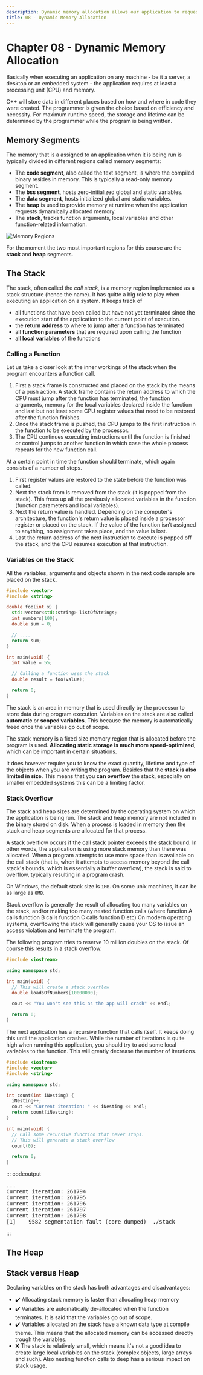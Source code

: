 ```yaml
---
description: Dynamic memory allocation allows our application to request memory on the fly.
title: 08 - Dynamic Memory Allocation
---
```


# Chapter 08 - Dynamic Memory Allocation

Basically when executing an application on any machine - be it a server, a desktop or an embedded system - the application requires at least a processing unit (CPU) and memory.

C++ will store data in different places based on how and where in code they were created. The programmer is given the choice based on efficiency and necessity. For maximum runtime speed, the storage and lifetime can be determined by the programmer while the program is being written.

## Memory Segments

The memory that is a assigned to an application when it is being run is typically divided in different regions called memory segments:

* The **code segment**, also called the text segment, is where the compiled binary resides in memory. This is typically a read-only memory segment.
* The **bss segment**, hosts zero-initialized global and static variables.
* The **data segment**, hosts initialized global and static variables.
* The **heap** is used to provide memory at runtime when the application requests dynamically allocated memory.
* The **stack**, tracks function arguments, local variables and other function-related information.

![Memory Regions](./img/memory-regions.png)

For the moment the two most important regions for this course are the **stack** and **heap** segments.

## The Stack

The stack, often called the *call stack*, is a memory region  implemented as a stack structure (hence the name). It has quitte a big role to play when executing an application on a system. It keeps track of

* all functions that have been called but have not yet terminated since the execution start of the application to the current point of execution.
* the **return address** to where to jump after a function has terminated
* all **function parameters** that are required upon calling the function
* all **local variables** of the functions

### Calling a Function

<!-- Maybe place diagram here later on? -->

Let us take a closer look at the inner workings of the stack when the program encounters a function call.

1. First a stack frame is constructed and placed on the stack by the means of a push action. A stack frame contains the return address to which the CPU must jump after the function has terminated, the function arguments, memory for the local variables declared inside the function and last but not least some CPU register values that need to be restored after the function finishes.
2. Once the stack frame is pushed, the CPU jumps to the first instruction in the function to be executed by the processor.
3. The CPU continues executing instructions until the function is finished or control jumps to another function in which case the whole process repeats for the new function call.

At a certain point in time the function should terminate, which again consists of a number of steps.

1. First register values are restored to the state before the function was called.
2. Next the stack from is removed from the stack (it is popped from the stack). This frees up all the previously allocated variables in the function (function parameters and local variables).
3. Next the return value is handled. Depending on the computer's architecture, the function's return value is placed inside a processor register or placed on the stack. If the value of the function isn’t assigned to anything, no assignment takes place, and the value is lost.
4. Last the return address of the next instruction to execute is popped off the stack, and the CPU resumes execution at that instruction.

### Variables on the Stack

All the variables, arguments and objects shown in the next code sample are placed on the stack.

```cpp
#include <vector>
#include <string>

double foo(int x) {
  std::vector<std::string> listOfStrings;
  int numbers[100];
  double sum = 0;

  // ....
  return sum;
}

int main(void) {
  int value = 55;

  // Calling a function uses the stack
  double result = foo(value);

  return 0;
}
```

The stack is an area in memory that is used directly by the processor to store data during program execution. Variables on the stack are also called **automatic** or **scoped variables**. This because the memory is automatically freed once the variables go out of scope.

The stack memory is a fixed size memory region that is allocated before the program is used. **Allocating static storage is much more speed-optimized**, which can be important in certain situations.

It does however require you to know the exact quantity, lifetime and type of the objects when you are writing the program. Besides that the **stack is also limited in size**. This means that you **can overflow** the stack, especially on smaller embedded systems this can be a limiting factor.

### Stack Overflow

The stack and heap sizes are determined by the operating system on which the application is being run. The stack and heap memory are not included in the binary stored on disk. When a process is loaded in memory then the stack and heap segments are allocated for that process.

A stack overflow occurs if the call stack pointer exceeds the stack bound. In other words, the application is using more stack memory than there was allocated. When a program attempts to use more space than is available on the call stack (that is, when it attempts to access memory beyond the call stack's bounds, which is essentially a buffer overflow), the stack is said to overflow, typically resulting in a program crash.

On Windows, the default stack size is `1MB`. On some unix machines, it can be as large as `8MB`.

Stack overflow is generally the result of allocating too many variables on the stack, and/or making too many nested function calls (where function A calls function B calls function C calls function D etc) On modern operating systems, overflowing the stack will generally cause your OS to issue an access violation and terminate the program.

The following program tries to reserve 10 million doubles on the stack. Of course this results in a stack overflow.

```cpp
#include <iostream>

using namespace std;

int main(void) {
  // This will create a stack overflow
  double loadsOfNumbers[10000000];

  cout << "You won't see this as the app will crash" << endl;

  return 0;
}
```

The next application has a recursive function that calls itself. It keeps doing this until the application crashes. While the number of iterations is quite high when running this application, you should try to add some local variables to the function. This will greatly decrease the number of iterations.

```cpp
#include <iostream>
#include <vector>
#include <string>

using namespace std;

int count(int iNesting) {
  iNesting++;
  cout << "Current iteration: " << iNesting << endl;
  return count(iNesting);
}

int main(void) {
  // Call some recursive function that never stops.
  // This will generate a stack overflow
  count(0);

  return 0;
}
```

::: codeoutput
<pre>
...
Current iteration: 261794
Current iteration: 261795
Current iteration: 261796
Current iteration: 261797
Current iteration: 261798
[1]    9582 segmentation fault (core dumped)  ./stack
</pre>
:::

## The Heap

<!-- TODO -->

## Stack versus Heap

Declaring variables on the stack has both advantages and disadvantages:

* ✔️ Allocating stack memory is faster than allocating heap memory
* ✔️ Variables are automatically de-allocated when the function terminates. It is said that the variables go out of scope.
* ✔️ Variables allocated on the stack have a known data type at compile theme. This means that the allocated memory can be accessed directly trough the variables.
* ❌ The stack is relatively small, which means it's not a good idea to create large local variables on the stack (complex objects, large arrays and such). Also nesting function calls to deep has a serious impact on stack usage.
